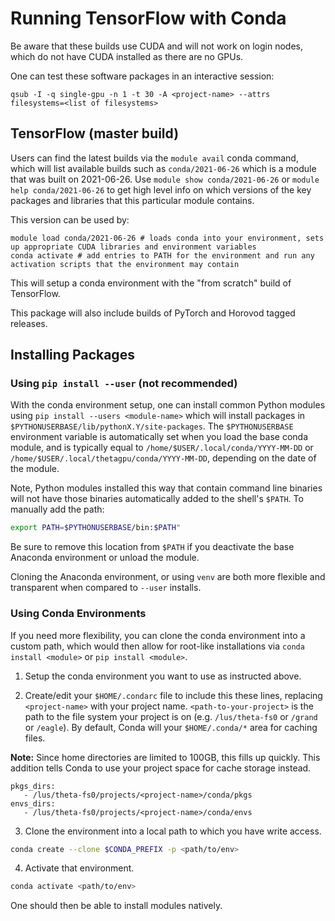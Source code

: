 # Running TensorFlow with Conda
Be aware that these builds use CUDA and will not work on login nodes, which do not have CUDA installed as there are no GPUs.

One can test these software packages in an interactive session:
```
qsub -I -q single-gpu -n 1 -t 30 -A <project-name> --attrs filesystems=<list of filesystems>
```

## TensorFlow (master build)

Users can find the latest builds via the `module avail` conda command, which will list available builds such as `conda/2021-06-26` which is a module that was built on 2021-06-26. Use `module show conda/2021-06-26` or `module help conda/2021-06-26` to get high level info on which versions of the key packages and libraries that this particular module contains. 

This version can be used by:
```
module load conda/2021-06-26 # loads conda into your environment, sets up appropriate CUDA libraries and environment variables
conda activate # add entries to PATH for the environment and run any activation scripts that the environment may contain
```
This will setup a conda environment with the "from scratch" build of TensorFlow.

This package will also include builds of PyTorch and Horovod tagged releases.

## Installing Packages
### Using `pip install --user` (not recommended)
With the conda environment setup, one can install common Python modules using `pip install --users <module-name>` which will install packages in `$PYTHONUSERBASE/lib/pythonX.Y/site-packages`. The `$PYTHONUSERBASE` environment variable is automatically set when you load the base conda module, and is typically equal to `/home/$USER/.local/conda/YYYY-MM-DD` or  `/home/$USER/.local/thetagpu/conda/YYYY-MM-DD`, depending on the date of the module. 

Note, Python modules installed this way that contain command line binaries will not have those binaries automatically added to the shell's `$PATH`. To manually add the path:
```bash
export PATH=$PYTHONUSERBASE/bin:$PATH"
```
Be sure to remove this location from `$PATH` if you deactivate the base Anaconda environment or unload the module. 

Cloning the Anaconda environment, or using `venv` are both more flexible and transparent when compared to `--user` installs. 

### Using Conda Environments
If you need more flexibility, you can clone the conda environment into a custom path, which would then allow for root-like installations via `conda install <module>` or `pip install <module>`.

1. Setup the conda environment you want to use as instructed above.

2. Create/edit your `$HOME/.condarc` file to include this these lines, replacing `<project-name>` with your project name. `<path-to-your-project>` is the path to the file system your project is on (e.g. `/lus/theta-fs0` or `/grand `or `/eagle`). By default, Conda will your `$HOME/.conda/*` area for caching files. 
 
**Note:** Since home directories are limited to 100GB, this fills up quickly. This addition tells Conda to use your project space for cache storage instead.

```
pkgs_dirs: 
   - /lus/theta-fs0/projects/<project-name>/conda/pkgs 
envs_dirs: 
   - /lus/theta-fs0/projects/<project-name>/conda/envs
```
3. Clone the environment into a local path to which you have write access.
```bash
conda create --clone $CONDA_PREFIX -p <path/to/env>
```
4. Activate that environment.
```bash
conda activate <path/to/env>
```

One should then be able to install modules natively.

